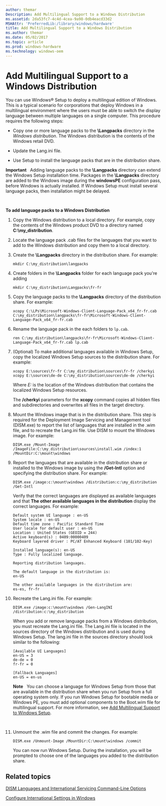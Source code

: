 ```yaml
---
author: themar
Description: Add Multilingual Support to a Windows Distribution
ms.assetid: 2da53fc7-4c4d-4cea-9a98-0db4eacd33d2
MSHAttr: 'PreferredLib:/library/windows/hardware'
title: Add Multilingual Support to a Windows Distribution
ms.author: themar
ms.date: 05/02/2017
ms.topic: article
ms.prod: windows-hardware
ms.technology: windows-oem
---
```


# Add Multilingual Support to a Windows Distribution


You can use Windows® Setup to deploy a multilingual edition of Windows. This is a typical scenario for corporations that deploy Windows in a multilingual environment where the users must be able to switch the display language between multiple languages on a single computer. This procedure requires the following steps:

-   Copy one or more language packs to the **\\Langpacks** directory in the *Windows distribution*. The Windows distribution is the contents of the Windows retail DVD.

-   Update the Lang.ini file.

-   Use Setup to install the language packs that are in the distribution share.

**Important**  
Adding language packs to the **\\Langpacks** directory can extend the Windows Setup installation time. Packages in the **\\Langpacks** directory are added to the Windows image during the **windowsPE** configuration pass, before Windows is actually installed. If Windows Setup must install several language packs, then installation might be delayed.

 

**To add language packs to a Windows Distribution**

1.  Copy the Windows distribution to a local directory. For example, copy the contents of the Windows product DVD to a directory named **C:\\my\_distribution**.

2.  Locate the language pack .cab files for the languages that you want to add to the Windows distribution and copy them to a local directory. 

3.  Create the **\\Langpacks** directory in the distribution share. For example:

    ```
    mkdir C:\my_distribution\langpacks 
    ```

4. Create folders in the **\\Langpacks** folder for each language pack you're adding

    ```
    mkdir C:\my_distribution\Langpacks\fr-fr
    ```

5.  Copy the language packs to the **\\Langpacks** directory of the distribution share. For example:

    ```
    xcopy C:\LPs\Microsoft-Windows-Client-Language-Pack_x64_fr-fr.cab C:\my_distribution\langpacks\fr-fr\Microsoft-Windows-Client-Language-Pack_x64_fr-fr.cab
    ```

6. Rename the language pack in the each folders to `lp.cab`.

    ```
    ren C:\my_distribution\langpacks\fr-fr\Microsoft-Windows-Client-Language-Pack_x64_fr-fr.cab lp.cab
    ```

6.  (Optional) To make additional languages available in Windows Setup, copy the localized Windows Setup sources to the distribution share. For example:

    ```
    xcopy E:\sources\fr-fr C:\my_distribution\sources\fr-fr /cherkyi 
    xcopy E:\sources\de-de C:\my_distribution\sources\de-de /cherkyi
    ```

    Where *E:* is the location of the Windows distribution that contains the localized Windows Setup resources.

    The **/cherkyi** parameters for the **xcopy** command copies all hidden files and subdirectories and overwrites all files in the target directory.

6.  Mount the Windows image that is in the distribution share. This step is required for the Deployment Image Servicing and Management tool (DISM.exe) to report the list of languages that are installed in the .wim file, and to recreate the Lang.ini file. Use DISM to mount the Windows image. For example:

    ```
    DISM.exe /Mount-Image /ImageFile:C:\my_distribution\sources\install.wim /index:1 /MountDir:C:\mount\windows
    ```

7.  Report the languages that are available in the distribution share or installed to the Windows image by using the **/Get-Intl** option and specifying the distribution share. For example:

    ```
    DISM.exe /image:c:\mount\windows /distribution:c:\my_distribution /Get-Intl
    ```

    Verify that the correct languages are displayed as available languages and that **The other available languages in the distribution** display the correct languages. For example:

    ```
    Default system UI language : en-US
    System locale : en-US
    Default time zone : Pacific Standard Time
    User locale for default user : en-US
    Location : United States (GEOID = 244)
    Active keyboard(s) : 0409:00000409
    Keyboard layered driver : PC/AT Enhanced Keyboard (101/102-Key)

    Installed language(s): en-US
    Type : Fully localized language.

    Reporting distribution languages.

    The default language in the distribution is:
    en-US

    The other available languages in the distribution are:
    es-es, fr-fr
    ```

8.  Recreate the Lang.ini file. For example:

    ```
    DISM.exe /image:c:\mount\windows /Gen-LangINI /distribution:c:\my_distribution
    ```

    When you add or remove language packs from a Windows distribution, you must recreate the Lang.ini file. The Lang.ini file is located in the sources directory of the Windows distribution and is used during Windows Setup. The lang.ini file in the sources directory should look similar to the following:

    ```
    [Available UI Languages]
    en-US = 3
    de-de = 0
    fr-fr = 0

    [Fallback Languages]
    en-US = en-us
    ```

    **Note**  
    You can choose a language for Windows Setup from those that are available in the distribution share when you run Setup from a full operating system only. If you run Windows Setup for bootable media or Windows PE, you must add optional components to the Boot.wim file for multilingual support. For more information, see [Add Multilingual Support to Windows Setup](add-multilingual-support-to-windows-setup.md).

     

9.  Unmount the .wim file and commit the changes. For example:

    ```
    DISM.exe /Unmount-Image /MountDir:C:\mount\windows /commit 
    ```

    You can now run Windows Setup. During the installation, you will be prompted to choose one of the languages you added to the distribution share.

## <span id="related_topics"></span>Related topics


[DISM Languages and International Servicing Command-Line Options](dism-languages-and-international-servicing-command-line-options.md)

[Configure International Settings in Windows](configure-international-settings-in-windows.md)

 

 






